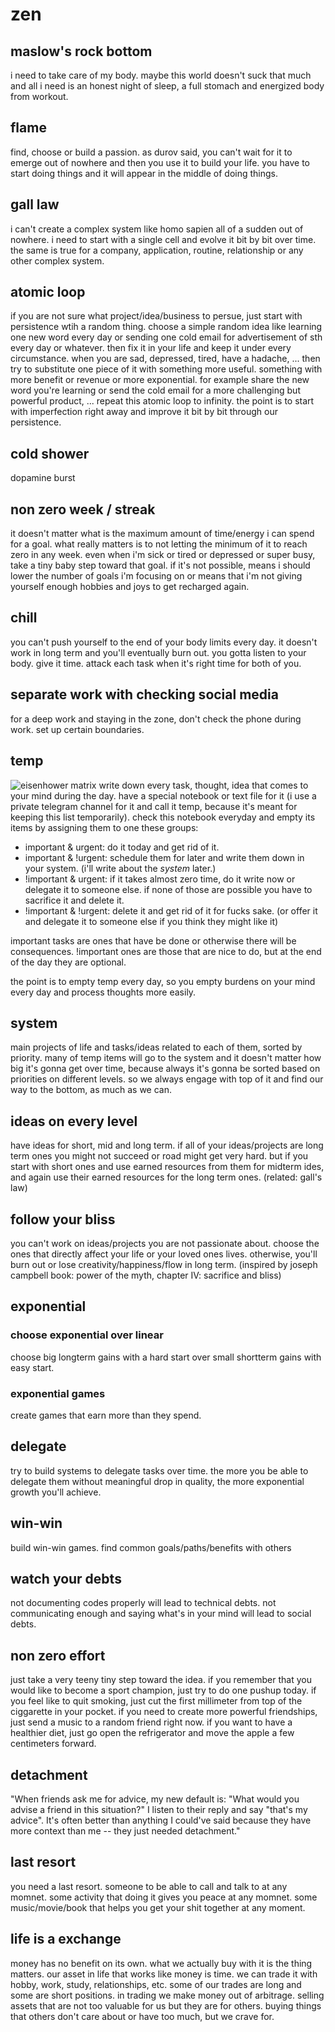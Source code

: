 # zen

## maslow's rock bottom
i need to take care of my body. maybe this world doesn't suck that much and all i need is an honest night of sleep, a full stomach and energized body from workout.

## flame
find, choose or build a passion.
as durov said, you can't wait for it to emerge out of nowhere and then you use it to build your life. you have to start doing things and it will appear in the middle of doing things.

## gall law
i can't create a complex system like homo sapien all of a sudden out of nowhere. i need to start with a single cell and evolve it bit by bit over time. the same is true for a company, application, routine, relationship or any other complex system.

## atomic loop
if you are not sure what project/idea/business to persue, just start with persistence wtih a random thing. choose a simple random idea like learning one new word every day or sending one cold email for advertisement of sth every day or whatever. then fix it in your life and keep it under every circumstance. when you are sad, depressed, tired, have a hadache, ... then try to substitute one piece of it with something more useful. something with more benefit or revenue or more exponential. for example share the new word you're learning or send the cold email for a more challenging but powerful product, ... repeat this atomic loop to infinity. the point is to start with imperfection right away and improve it bit by bit through our persistence.

## cold shower
dopamine burst

## non zero week / streak
it doesn't matter what is the maximum amount of time/energy i can spend for a goal. what really matters is to not letting the minimum of it to reach zero in any week. even when i'm sick or tired or depressed or super busy, take a tiny baby step toward that goal. if it's not possible, means i should lower the number of goals i'm focusing on or means that i'm not giving yourself enough hobbies and joys to get recharged again.

## chill
you can't push yourself to the end of your body limits every day. it doesn't work in long term and you'll eventually burn out. you gotta listen to your body. give it time. attack each task when it's right time for both of you.

## separate work with checking social media
for a deep work and staying in the zone, don't check the phone during work. set up certain boundaries.

## temp
![eisenhower matrix](https://images.prismic.io/thedecisionlab/aEFOirh8WN-LVoeQ_image2.png?auto=format,compress)
write down every task, thought, idea that comes to your mind during the day. have a special notebook or text file for it (i use a private telegram channel for it and call it temp, because it's meant for keeping this list temporarily). check this notebook everyday and empty its items by assigning them to one these groups:
- important & urgent: do it today and get rid of it.
- important & !urgent: schedule them for later and write them down in your system. (i'll write about the *system* later.) 
- !important & urgent: if it takes almost zero time, do it write now or delegate it to someone else. if none of those are possible you have to sacrifice it and delete it.
- !important & !urgent: delete it and get rid of it for fucks sake. (or offer it and delegate it to someone else if you think they might like it)

important tasks are ones that have be done or otherwise there will be consequences. !important ones are those that are nice to do, but at the end of the day they are optional.

the point is to empty temp every day, so you empty burdens on your mind every day and process thoughts more easily.

## system
main projects of life and tasks/ideas related to each of them, sorted by priority.
many of temp items will go to the system and it doesn't matter how big it's gonna get over time, because always it's gonna be sorted based on priorities on different levels. so we always engage with top of it and find our way to the bottom, as much as we can.

## ideas on every level
have ideas for short, mid and long term. if all of your ideas/projects are long term ones you might not succeed or road might get very hard. but if you start with short ones and use earned resources from them for midterm ides, and again use their earned resources for the long term ones. (related: gall's law)

## follow your bliss
you can't work on ideas/projects you are not passionate about. choose the ones that directly affect your life or your loved ones lives. otherwise, you'll burn out or lose creativity/happiness/flow in long term.
(inspired by joseph campbell book: power of the myth, chapter IV: sacrifice and bliss)

## exponential
### choose exponential over linear
choose big longterm gains with a hard start over small shortterm gains with easy start.
### exponential games
create games that earn more than they spend.

## delegate
try to build systems to delegate tasks over time. the more you be able to delegate them without meaningful drop in quality, the more exponential growth you'll achieve.

## win-win
build win-win games. find common goals/paths/benefits with others

## watch your debts
not documenting codes properly will lead to technical debts. not communicating enough and saying what's in your mind will lead to social debts.

## non zero effort
just take a very teeny tiny step toward the idea. if you remember that you would like to become a sport champion, just try to do one pushup today. if you feel like to quit smoking, just cut the first millimeter from top of the ciggarette in your pocket. if you need to create more powerful friendships, just send a music to a random friend right now. if you want to have a healthier diet, just go open the refrigerator and move the apple a few centimeters forward.

## detachment
"When friends ask me for advice, my new default is:
"What would you advise a friend in this situation?"
I listen to their reply and say "that's my advice".
It's often better than anything I could've said because they have more context than me -- they just needed detachment."

## last resort
you need a last resort. someone to be able to call and talk to at any momnet. some activity that doing it gives you peace at any momnet. some music/movie/book that helps you get your shit together at any moment.

## life is a exchange
money has no benefit on its own. what we actually buy with it is the thing matters.
our asset in life that works like money is time. we can trade it with hobby, work, study, relationships, etc.
some of our trades are long and some are short positions. in trading we make money out of arbitrage. selling assets that are not too valuable for us but they are for others. buying things that others don't care about or have too much, but we crave for.